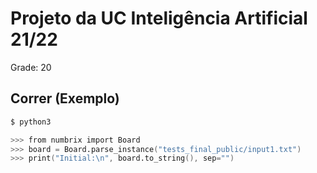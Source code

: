 # Projeto da UC Inteligência Artificial 21/22

Grade: 20

## Correr (Exemplo)

```s
$ python3

>>> from numbrix import Board
>>> board = Board.parse_instance("tests_final_public/input1.txt")
>>> print("Initial:\n", board.to_string(), sep="")
```
